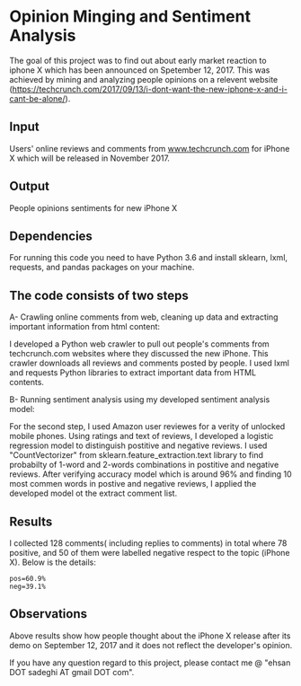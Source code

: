
Opinion Minging and Sentiment Analysis 
==================

The goal of this project was to find out about early market reaction to iphone X which has been announced on Spetember 12, 2017. This was achieved by mining and analyzing people opinions on a relevent website (https://techcrunch.com/2017/09/13/i-dont-want-the-new-iphone-x-and-i-cant-be-alone/).

## Input
 
Users' online reviews and comments from www.techcrunch.com for iPhone X which will be released in November 2017.

## Output

People opinions sentiments for new iPhone X

## Dependencies

For running this code you need to have Python 3.6 and install sklearn, lxml, requests, and pandas packages on your machine. 

## The code consists of two steps

A- Crawling online comments from web, cleaning up data and extracting important information from html content:

I developed a Python web crawler to pull out people's comments from techcrunch.com websites where they discussed the new iPhone. This crawler downloads all reviews and comments posted by people. I used lxml and requests Python libraries to extract important data from HTML contents.

B- Running sentiment analysis using my developed sentiment analysis model:

For the second step, I used Amazon user reviewes for a verity of unlocked mobile phones. Using ratings and text of reviews, I developed a logistic regression model to distinguish postitive and negative reviews. I used "CountVectorizer" from sklearn.feature_extraction.text
library to find probabilty of 1-word and 2-words combinations in postitive and negative reviews.
After verifying accuracy model which is around 96% and finding 10 most commen words in postive and negative reviews, I applied the developed model ot the extract comment list. 

## Results

I collected 128 comments( including replies to comments) in total where 78 positive, and 50 of them were labelled 
negative respect to the topic (iPhone X). Below is the details:

	pos=60.9%
	neg=39.1%


## Observations

Above results show how people thought about the iPhone X release after its demo on September 12, 2017 and it does not reflect 
the developer's opinion.
 
If you have any question regard to this project, please contact me @ "ehsan DOT sadeghi AT gmail DOT com".
